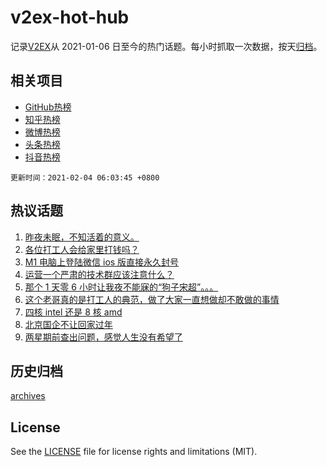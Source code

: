 # v2ex-hot-hub

 记录[V2EX](https://www.v2ex.com/)从 2021-01-06 日至今的热门话题。每小时抓取一次数据，按天[归档](archives)。
 
 ## 相关项目

- [GitHub热榜](https://github.com/lonnyzhang423/github-hot-hub)
- [知乎热榜](https://github.com/lonnyzhang423/zhihu-hot-hub)
- [微博热榜](https://github.com/lonnyzhang423/weibo-hot-hub)
- [头条热榜](https://github.com/lonnyzhang423/toutiao-hot-hub)
- [抖音热榜](https://github.com/lonnyzhang423/douyin-hot-hub)


 `更新时间：2021-02-04 06:03:45 +0800`

## 热议话题

1. [昨夜未眠，不知活着的意义。](https://www.v2ex.com/t/750791)
1. [各位打工人会给家里打钱吗？](https://www.v2ex.com/t/750898)
1. [M1 电脑上登陆微信 ios 版直接永久封号](https://www.v2ex.com/t/750850)
1. [运营一个严肃的技术群应该注意什么？](https://www.v2ex.com/t/750832)
1. [那个 1 天零 6 小时让我夜不能寐的“狗子宋超”。。。](https://www.v2ex.com/t/750958)
1. [这个老哥真的是打工人的典范，做了大家一直想做却不敢做的事情](https://www.v2ex.com/t/750848)
1. [四核 intel 还是 8 核 amd](https://www.v2ex.com/t/750805)
1. [北京国企不让回家过年](https://www.v2ex.com/t/750951)
1. [两星期前查出问题，感觉人生没有希望了](https://www.v2ex.com/t/750816)

## 历史归档

[archives](archives)

## License

See the [LICENSE](LICENSE) file for license rights and limitations (MIT).
